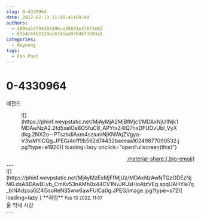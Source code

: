 ```yaml
---
slug: 0-4330964
date: 2022-02-13 11:06:41+09:00
authors:
  - 489ea14f94d03396ce35891e476f3e62
  - 67b4c6fb2220ac6705aa97046f3503a1
categories:
  - Hayoung
tags:
  - Fan Post
---
```


# 0-4330964

<div class="post-container" markdown="1">
<div class="content-container md-sidebar__scrollwrap" markdown="1">

레전드
<figure markdown="1">
![](https://phinf.wevpstatic.net/MjAyMjA2MjBfMjc1/MDAxNjU1Njk1MDAwNzA2.2fd5xelOe8O5fuC8_APYtxZ4IQ7hxDFUOvUbI_VyXdkg.2NX2o--PTszhdiAxm4sziumNjKNWqZVgya-V3wMYiCQg.JPEG/4eff9b562d74432baeeaa10249877090532.jpg?type=e1920){ loading=lazy onclick="openFullscreen(this)"}
</figure>


</div>
</div>

<div style="text-align: right;" markdown="1">
<a href="https://weverse.io/fromis9/fanpost/0-4330964" style="text-align: right;">:material-share:{.big-emoji}</a>
</div>
---

<div class="comments-container md-sidebar__scrollwrap" markdown="1">
<div class="comment" markdown="1">
<div class='id-container' markdown="1">
![](https://phinf.wevpstatic.net/MjAyMzExMjFfMjUz/MDAxNzAwNTQzODEzNjM0.dsABDAwBLvb_CmKv53nAMh0x44CV1NvJRUsHloAtzVEg.spqUAHYle7q_biNAdzoaGZ4l5soReNS5ww6awFUlCa0g.JPEG/image.jpg?type=s72){ loading=lazy }
**<span class="artist">하영</span>** <small>Feb 13 2022, 11:07</small><br>
</div>
<div class='comment-body' markdown="1">
울 막내 시강
</div>
</div>
</div>
---
